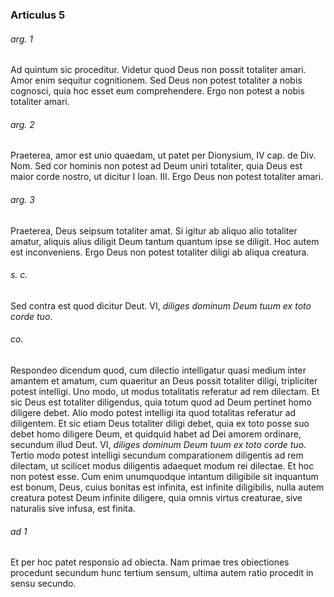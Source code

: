 ### Articulus 5

###### arg. 1
Ad quintum sic proceditur. Videtur quod Deus non possit totaliter amari. Amor enim sequitur cognitionem. Sed Deus non potest totaliter a nobis cognosci, quia hoc esset eum comprehendere. Ergo non potest a nobis totaliter amari.

###### arg. 2
Praeterea, amor est unio quaedam, ut patet per Dionysium, IV cap. de Div. Nom. Sed cor hominis non potest ad Deum uniri totaliter, quia Deus est maior corde nostro, ut dicitur I Ioan. III. Ergo Deus non potest totaliter amari.

###### arg. 3
Praeterea, Deus seipsum totaliter amat. Si igitur ab aliquo alio totaliter amatur, aliquis alius diligit Deum tantum quantum ipse se diligit. Hoc autem est inconveniens. Ergo Deus non potest totaliter diligi ab aliqua creatura.

###### s. c.
Sed contra est quod dicitur Deut. VI, *diliges dominum Deum tuum ex toto corde tuo*.

###### co.
Respondeo dicendum quod, cum dilectio intelligatur quasi medium inter amantem et amatum, cum quaeritur an Deus possit totaliter diligi, tripliciter potest intelligi. Uno modo, ut modus totalitatis referatur ad rem dilectam. Et sic Deus est totaliter diligendus, quia totum quod ad Deum pertinet homo diligere debet. Alio modo potest intelligi ita quod totalitas referatur ad diligentem. Et sic etiam Deus totaliter diligi debet, quia ex toto posse suo debet homo diligere Deum, et quidquid habet ad Dei amorem ordinare, secundum illud Deut. VI, *diliges dominum Deum tuum ex toto corde tuo*. Tertio modo potest intelligi secundum comparationem diligentis ad rem dilectam, ut scilicet modus diligentis adaequet modum rei dilectae. Et hoc non potest esse. Cum enim unumquodque intantum diligibile sit inquantum est bonum, Deus, cuius bonitas est infinita, est infinite diligibilis, nulla autem creatura potest Deum infinite diligere, quia omnis virtus creaturae, sive naturalis sive infusa, est finita.

###### ad 1
Et per hoc patet responsio ad obiecta. Nam primae tres obiectiones procedunt secundum hunc tertium sensum, ultima autem ratio procedit in sensu secundo.

